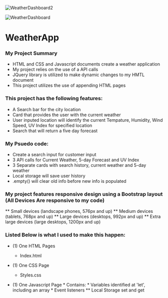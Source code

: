 ![WeatherDashboard2](https://user-images.githubusercontent.com/72671999/103507318-83165480-4e24-11eb-9170-6e02d3af8ff3.png)

![WeatherDashboard](https://user-images.githubusercontent.com/72671999/103507010-bf958080-4e23-11eb-9fed-fd435e9d3e6c.png)
# WeatherApp

### My Project Summary
* HTML and CSS and Javascript documents create a weather application 
* My project relies on the use of a API calls
* JQuery library is utilized to make dynamic changes to my HMTL document
* This project utilizes the use of appending HTML pages 

### This project has the following features: 
* A Search bar for the city location
* Card that provides the user with the current weather
* User inputed location will identify the current Tempature, Humidity, Wind Speed, UV Index for specified location
* Search that will return a five day forecast 
   
### My Psuedo code:  
* Create a search input for customer input 
* 3 API calls for Current Weather, 5-day Forecast and UV Index
* 3 Separate cards with search history, current weather and 5-day weather
* Local storage will save user history 
* .empty() will clear old info before new info is populated 

### My project features responsive design using a Bootstrap layout (All Devices Are responsive to my code)
** Small devices (landscape phones, 576px and up)
** Medium devices (tablets, 768px and up)
** Large devices (desktops, 992px and up)
** Extra large devices (large desktops, 1200px and up)

### Listed Below is what I used to make this happen: 
* (1) One HTML Pages
    * Index.html 
    
* (1) One CSS Page
    * Styles.css
      
* (1) One Javascript Page
        * Contains: 
        * Variables identified at 'let', including an array
        * Event listeners
        ** Local Storage set and get 
